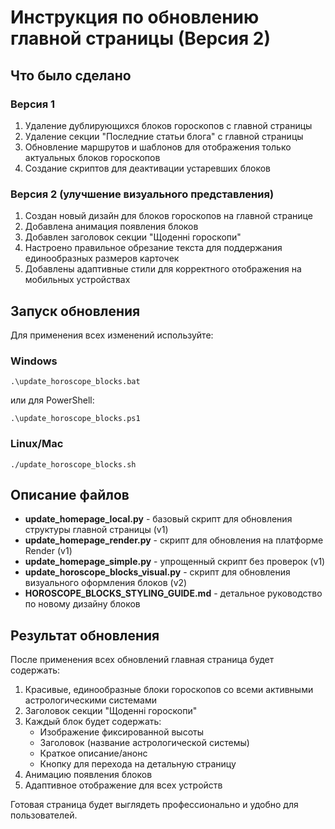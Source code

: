# Инструкция по обновлению главной страницы (Версия 2)

## Что было сделано

### Версия 1
1. Удаление дублирующихся блоков гороскопов с главной страницы
2. Удаление секции "Последние статьи блога" с главной страницы
3. Обновление маршрутов и шаблонов для отображения только актуальных блоков гороскопов
4. Создание скриптов для деактивации устаревших блоков

### Версия 2 (улучшение визуального представления)
1. Создан новый дизайн для блоков гороскопов на главной странице
2. Добавлена анимация появления блоков
3. Добавлен заголовок секции "Щоденні гороскопи"
4. Настроено правильное обрезание текста для поддержания единообразных размеров карточек
5. Добавлены адаптивные стили для корректного отображения на мобильных устройствах

## Запуск обновления

Для применения всех изменений используйте:

### Windows
```
.\update_horoscope_blocks.bat
```

или для PowerShell:
```
.\update_horoscope_blocks.ps1
```

### Linux/Mac
```
./update_horoscope_blocks.sh
```

## Описание файлов

- **update_homepage_local.py** - базовый скрипт для обновления структуры главной страницы (v1)
- **update_homepage_render.py** - скрипт для обновления на платформе Render (v1)
- **update_homepage_simple.py** - упрощенный скрипт без проверок (v1)
- **update_horoscope_blocks_visual.py** - скрипт для обновления визуального оформления блоков (v2)
- **HOROSCOPE_BLOCKS_STYLING_GUIDE.md** - детальное руководство по новому дизайну блоков

## Результат обновления

После применения всех обновлений главная страница будет содержать:

1. Красивые, единообразные блоки гороскопов со всеми активными астрологическими системами
2. Заголовок секции "Щоденні гороскопи"
3. Каждый блок будет содержать:
   - Изображение фиксированной высоты
   - Заголовок (название астрологической системы)
   - Краткое описание/анонс
   - Кнопку для перехода на детальную страницу
4. Анимацию появления блоков
5. Адаптивное отображение для всех устройств

Готовая страница будет выглядеть профессионально и удобно для пользователей.
